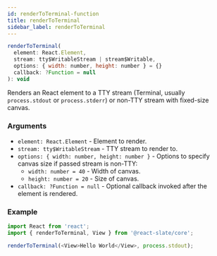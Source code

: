 ```yaml
---
id: renderToTerminal-function
title: renderToTerminal
sidebar_label: renderToTerminal
---
```


```js
renderToTerminal(
  element: React.Element,
  stream: tty$WritableStream | stream$Writable,
  options: { width: number, height: number } = {}
  callback: ?Function = null
): void
```

Renders an React element to a TTY stream (Terminal, usually `process.stdout` or `process.stderr`) or non-TTY stream with fixed-size canvas.

### Arguments

* `element: React.Element` - Element to render.
* `stream: tty$WritableStream` - TTY stream to render to.
* `options: { width: number, height: number }` - Options to specify canvas size if passed stream is non-TTY:
  * `width: number = 40` - Width of canvas.
  * `height: number = 20` - Size of canvas.
* `callback: ?Function = null` - Optional callback invoked after the element is rendered.

### Example

```js
import React from 'react';
import { renderToTerminal, View } from '@react-slate/core';

renderToTerminal(<View>Hello World</View>, process.stdout);
```
